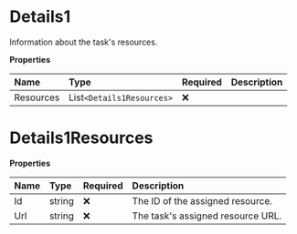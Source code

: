 # Details1

Information about the task's resources.

**Properties**

| Name      | Type                      | Required | Description |
| :-------- | :------------------------ | :------- | :---------- |
| Resources | List`<Details1Resources>` | ❌       |             |

# Details1Resources

**Properties**

| Name | Type   | Required | Description                       |
| :--- | :----- | :------- | :-------------------------------- |
| Id   | string | ❌       | The ID of the assigned resource.  |
| Url  | string | ❌       | The task's assigned resource URL. |

<!-- This file was generated by liblab | https://liblab.com/ -->
